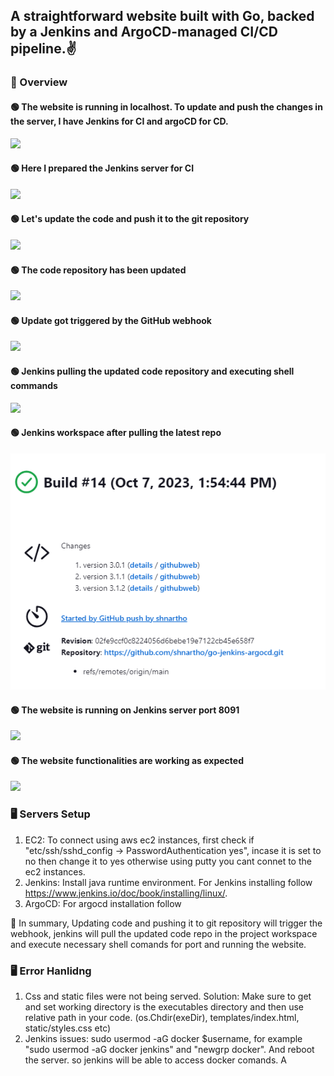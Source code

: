 ## A straightforward website built with Go, backed by a Jenkins and ArgoCD-managed CI/CD pipeline.✌️

### 🔰 Overview 

#### 🟢 The website is running in localhost. To update and push the changes in the server, I have Jenkins for CI and argoCD for CD.
![](./images/overview.png)

#### 🟢 Here I prepared the Jenkins server for CI
![](./images/server.png)

#### 🟢 Let's update the code and push it to the git repository
![](./images/code.png)

#### 🟢 The code repository has been updated
![](./images/g.png)

#### 🟢 Update got triggered by the GitHub webhook
![](./images/gw.png)

#### 🟢 Jenkins pulling the updated code repository and executing shell commands
![](./images/j1.png)

#### 🟢 Jenkins workspace after pulling the latest repo
![](./images/j2.png)

#### 🟢 The website is running on Jenkins server port 8091
![](./images/pu.png)

#### 🟢 The website functionalities are working as expected
![](./images/pu2.png)



### 🖥️ Servers Setup 
1. EC2: To connect using aws ec2 instances, first check if "etc/ssh/sshd_config -> PasswordAuthentication yes", incase it is set to no then change it to yes otherwise using putty you cant connet to the ec2 instances. 
2. Jenkins: Install java runtime environment. For Jenkins installing follow https://www.jenkins.io/doc/book/installing/linux/. 
3. ArgoCD: For argocd installation follow 

🎯 In summary, Updating code and pushing it to git repository will trigger the webhook, jenkins will pull the updated code repo in the project workspace and execute necessary shell comands for port and running the website.

### 🖥️ Error Hanlidng
1. Css and static files were not being served. Solution: Make sure to get and set working directory is the executables directory and then use relative path in your code. (os.Chdir(exeDir), templates/index.html, static/styles.css etc)
2. Jenkins issues: sudo usermod -aG docker $username, for example "sudo usermod -aG docker jenkins" and "newgrp docker". And reboot the server. so jenkins will be able to access docker comands. A

